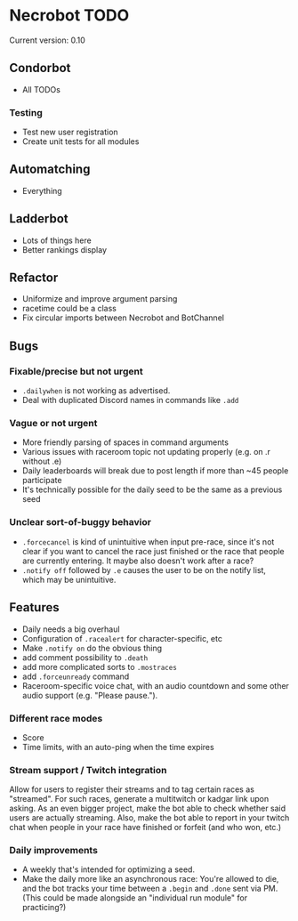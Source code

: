 # Necrobot TODO

Current version: 0.10

## Condorbot

- All TODOs

### Testing

- Test new user registration
- Create unit tests for all modules

## Automatching

- Everything

## Ladderbot

- Lots of things here
- Better rankings display

## Refactor

- Uniformize and improve argument parsing
- racetime could be a class
- Fix circular imports between Necrobot and BotChannel

## Bugs

### Fixable/precise but not urgent

- `.dailywhen` is not working as advertised.
- Deal with duplicated Discord names in commands like `.add`
 
### Vague or not urgent

- More friendly parsing of spaces in command arguments
- Various issues with raceroom topic not updating properly (e.g. on .r without .e)
- Daily leaderboards will break due to post length if more than ~45 people participate
- It's technically possible for the daily seed to be the same as a previous seed

### Unclear sort-of-buggy behavior

- `.forcecancel` is kind of unintuitive when input pre-race, since it's not clear if you want to cancel the race
just finished or the race that people are currently entering. It maybe also doesn't work after a race?
- `.notify off` followed by `.e` causes the user to be on the notify list, which may be unintuitive.

## Features

- Daily needs a big overhaul
- Configuration of `.racealert` for character-specific, etc
- Make `.notify on` do the obvious thing
- add comment possibility to `.death`
- add more complicated sorts to `.mostraces`
- add `.forceunready` command
- Raceroom-specific voice chat, with an audio countdown and some other audio support (e.g. "Please pause.").

### Different race modes

- Score
- Time limits, with an auto-ping when the time expires

### Stream support / Twitch integration

Allow for users to register their streams and to tag certain races as "streamed". For such races, generate 
a multitwitch or kadgar link upon asking. As an even bigger project, make the bot able to check whether said 
users are actually streaming. Also, make the bot able to report in your twitch chat when people in your race 
have finished or forfeit (and who won, etc.)

### Daily improvements

- A weekly that's intended for optimizing a seed.
- Make the daily more like an asynchronous race: You're allowed to die, and the bot tracks your time between a
`.begin` and `.done` sent via PM. (This could be made alongside an "individual run module" for practicing?)
